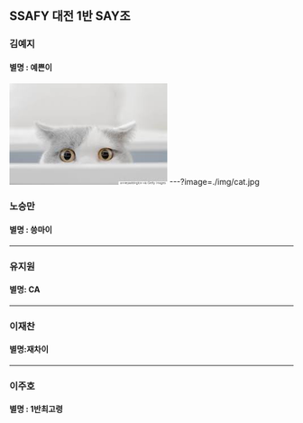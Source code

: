 
## SSAFY 대전 1반 SAY조

### 김예지

#### 별명 : 예쁜이
![cat](./img/cat.jpg)
---?image=./img/cat.jpg


### 노승만

#### 별명 : 씅마이

---

### 유지원

#### 별명: CA

---

### 이재찬

#### 별명:재차이

---

### 이주호

#### 별명 : 1반최고령 


